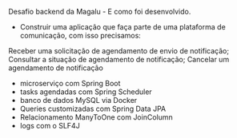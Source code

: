 Desafio backend da Magalu - E como foi desenvolvido.

* Construir uma aplicação que faça parte de uma plataforma de comunicação, com isso precisamos:

Receber uma solicitação de agendamento de envio de notificação;
Consultar a situação de agendamento de notificação;
Cancelar um agendamento de notificação


* microserviço com Spring Boot
* tasks agendadas com Spring Scheduler
* banco de dados MySQL via Docker
* Queries customizadas com Spring Data JPA
* Relacionamento ManyToOne com JoinColumn
* logs com o SLF4J
